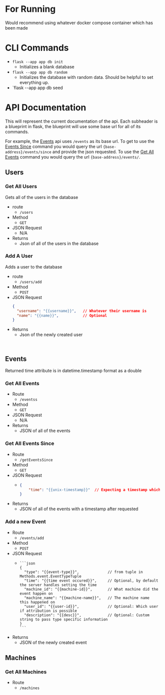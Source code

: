 # For Running
Would recommend using whatever docker compose container which has been made

# CLI Commands

- `flask --app app db init`
  - Initializes a blank database
- `flask --app app db random`
  - Initializes the database with random data. Should be helpful to set everything up.
- `flask --app app db seed

# API Documentation
This will represent the current documentation of the api. Each subheader is a blueprint in flask, the blueprint will use some base url for all of its commands.

For example, the [Events](#events) api uses `/events` as its base url. To get to use the [Events Since](#get-all-events-since) command you would query the url `{base-address}/events/since` and provide the json requested. To use the [Get All Events](#get-all-events) command you would query the url `{base-address}/events/`.

## Users

### Get All Users

Gets all of the users in the database

* route
  * `/users`
* Method
  * `GET`
* JSON Request
  * N/A
* Returns
  * Json of all of the users in the database

### Add A User

Adds a user to the database

* route
  * `/users/add`
* Method
  * `POST`
* JSON Request
  ```json
  {
    "username": "{{username}}",   // Whatever their username is
    "name": "{{name}}",           // Optional
  }
* Returns
  * Json of the newly created user
  ```


## Events

Returned time attribute is in datetime.timestamp format as a double

### Get All Events

* Route 
  * `/eventss`
* Method
  * `GET`
* JSON Request 
    *   N/A
* Returns
  * JSON of all of the events


### Get All Events Since

* Route 
  * `/getEventsSince`
* Method
  * `GET`
* JSON Request 
    *   ```json
        {
            "time": "{{unix-timestamp}}"  // Expecting a timestamp which is made from datetime.timestamp()
        }
        ```
* Returns
  * JSON of all of the events with a timestamp after requested

### Add a new Event

* Route
  * `/events/add`
* Method
  * `POST`
* JSON Request
  *     ```json
        {
          "type": "{{event-type}}",             // from tuple in Methods.event.EventTypeTuple
          "time": "{{time event occured}}",     // Optional, by default the server handles setting the time
          "machine_id": "{{machine-id}}",       // What machine did the event happen on
          "machine_name": "{{machine-name}}",   // The machine name this happened on
          "user_id": "{{user-id}}",             // Optional: Which user if attribution is possible
          "description": "{{desc}}",            // Optional: Custom string to pass type specific information
        }
        ```
* Returns
  * JSON of the newly created event

## Machines

### Get All Machines

* Route
  * `/machines`
